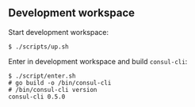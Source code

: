 ## Development workspace

Start development workspace:

```
$ ./scripts/up.sh
```

Enter in development workspace and build `consul-cli`:

```
$ ./script/enter.sh
# go build -o /bin/consul-cli
# /bin/consul-cli version
consul-cli 0.5.0
```
